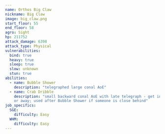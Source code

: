 ```yaml
---
name: Orthos Big Claw
nickname: Big Claw
image: big_claw.png
start_floor: 55
end_floor: 58
agro: Sight
hp: 211752
attack_damage: 6398
attack_type: Physical
vulnerabilities:
  bind: true
  heavy: true
  sleep: true
  slow: unknown
  stun: true
abilities:
  - name: Bubble Shower
    description: "telegraphed large conal AoE"
  - name: Crab Dribble
    description: "small backward conal AoE with late telegraph - get in front
    or away; used after Bubble Shower if someone is close behind"
job_specifics:
  SGE:
    difficulty: Easy
  WHM:
    difficulty: Easy
---
```

